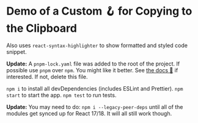# Demo of a Custom 🪝 for Copying to the Clipboard

Also uses `react-syntax-highlighter` to show formatted and styled code snippet.

**Update:** A `pnpm-lock.yaml` file was added to the root of the project. If possible use `pnpm` over `npm`. You might like it better. See [the docs 📝](https://pnpm.io/motivation) if interested. If not, delete this file.

`npm i` to install all devDependencies (includes ESLint and Prettier). `npm start` to start the app. `npm test` to run tests.

**Update:** You may need to do: `npm i --legacy-peer-deps` until all of the modules get synced up for React 17/18. It will all still work though.
